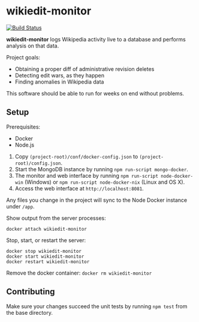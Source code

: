 # wikiedit-monitor

[![Build Status](https://travis-ci.org/leebradley/wikiedit-monitor.svg?branch=master)](https://travis-ci.org/leebradley/wikiedit-monitor)

**wikiedit-monitor** logs Wikipedia activity live to a database and performs analysis on that data.

Project goals:
* Obtaining a proper diff of administrative revision deletes
* Detecting edit wars, as they happen
* Finding anomalies in Wikipedia data

This software should be able to run for weeks on end without problems.

## Setup
Prerequisites:
* Docker
* Node.js

1. Copy `(project-root)/conf/docker-config.json` to `(project-root)/config.json`.
2. Start the MongoDB instance by running `npm run-script mongo-docker`.
3. The monitor and web interface by running `npm run-script node-docker-win` (Windows) or `npm run-script node-docker-nix` (Linux and OS X).
4. Access the web interface at `http://localhost:8081`.

Any files you change in the project will sync to the Node Docker instance under `/app`.

Show output from the server processes:
```
docker attach wikiedit-monitor
```

Stop, start, or restart the server:
```
docker stop wikiedit-monitor
docker start wikiedit-monitor
docker restart wikiedit-monitor
```

Remove the docker container: `docker rm wikiedit-monitor`

## Contributing
Make sure your changes succeed the unit tests by running `npm test` from the base directory.
